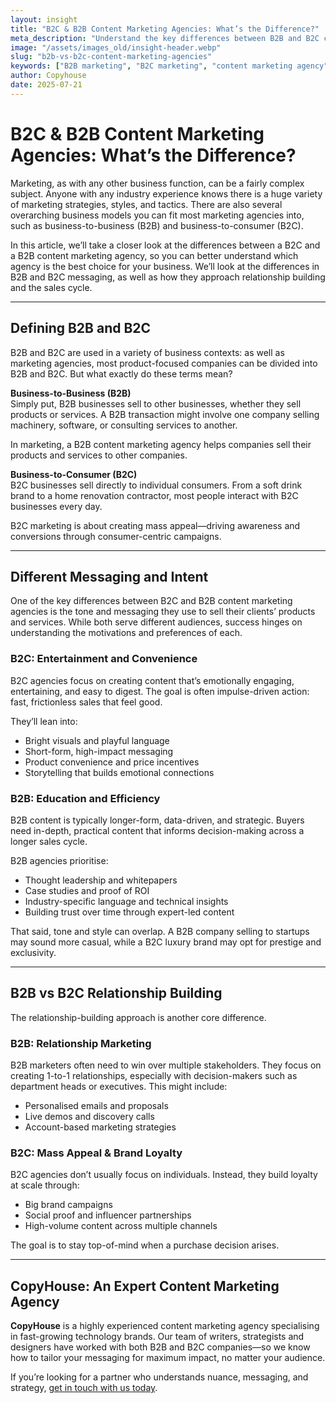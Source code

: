 ```yaml
---
layout: insight
title: "B2C & B2B Content Marketing Agencies: What’s the Difference?"
meta_description: "Understand the key differences between B2B and B2C content marketing agencies—from messaging and tone to relationship-building and buyer intent."
image: "/assets/images_old/insight-header.webp"
slug: "b2b-vs-b2c-content-marketing-agencies"
keywords: ["B2B marketing", "B2C marketing", "content marketing agency", "copywriting", "marketing strategy"]
author: Copyhouse
date: 2025-07-21
---
```


# B2C & B2B Content Marketing Agencies: What’s the Difference?

Marketing, as with any other business function, can be a fairly complex subject. Anyone with any industry experience knows there is a huge variety of marketing strategies, styles, and tactics. There are also several overarching business models you can fit most marketing agencies into, such as business-to-business (B2B) and business-to-consumer (B2C).

In this article, we’ll take a closer look at the differences between a B2C and a B2B content marketing agency, so you can better understand which agency is the best choice for your business. We’ll look at the differences in B2B and B2C messaging, as well as how they approach relationship building and the sales cycle.

---

## Defining B2B and B2C

B2B and B2C are used in a variety of business contexts: as well as marketing agencies, most product-focused companies can be divided into B2B and B2C. But what exactly do these terms mean?

**Business-to-Business (B2B)**  
Simply put, B2B businesses sell to other businesses, whether they sell products or services. A B2B transaction might involve one company selling machinery, software, or consulting services to another.

In marketing, a B2B content marketing agency helps companies sell their products and services to other companies.

**Business-to-Consumer (B2C)**  
B2C businesses sell directly to individual consumers. From a soft drink brand to a home renovation contractor, most people interact with B2C businesses every day.

B2C marketing is about creating mass appeal—driving awareness and conversions through consumer-centric campaigns.

---

## Different Messaging and Intent

One of the key differences between B2C and B2B content marketing agencies is the tone and messaging they use to sell their clients’ products and services. While both serve different audiences, success hinges on understanding the motivations and preferences of each.

### B2C: Entertainment and Convenience

B2C agencies focus on creating content that’s emotionally engaging, entertaining, and easy to digest. The goal is often impulse-driven action: fast, frictionless sales that feel good.

They’ll lean into:

- Bright visuals and playful language
- Short-form, high-impact messaging
- Product convenience and price incentives
- Storytelling that builds emotional connections

### B2B: Education and Efficiency

B2B content is typically longer-form, data-driven, and strategic. Buyers need in-depth, practical content that informs decision-making across a longer sales cycle.

B2B agencies prioritise:

- Thought leadership and whitepapers
- Case studies and proof of ROI
- Industry-specific language and technical insights
- Building trust over time through expert-led content

That said, tone and style can overlap. A B2B company selling to startups may sound more casual, while a B2C luxury brand may opt for prestige and exclusivity.

---

## B2B vs B2C Relationship Building

The relationship-building approach is another core difference.

### B2B: Relationship Marketing

B2B marketers often need to win over multiple stakeholders. They focus on creating 1-to-1 relationships, especially with decision-makers such as department heads or executives. This might include:

- Personalised emails and proposals
- Live demos and discovery calls
- Account-based marketing strategies

### B2C: Mass Appeal & Brand Loyalty

B2C agencies don’t usually focus on individuals. Instead, they build loyalty at scale through:

- Big brand campaigns
- Social proof and influencer partnerships
- High-volume content across multiple channels

The goal is to stay top-of-mind when a purchase decision arises.

---

## CopyHouse: An Expert Content Marketing Agency

**CopyHouse** is a highly experienced content marketing agency specialising in fast-growing technology brands. Our team of writers, strategists and designers have worked with both B2B and B2C companies—so we know how to tailor your messaging for maximum impact, no matter your audience.

If you’re looking for a partner who understands nuance, messaging, and strategy, [get in touch with us today](https://www.copyhouse.io/contact).
